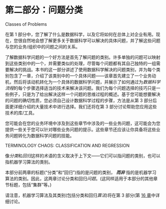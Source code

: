 # 第二部分：问题分类

Classes of Problems

在第 1 部分中，您了解了什么是数据科学，以及它将如何在总体上对企业有用。现在，您很自然地会想了解更多关于数据科学可以解决的具体问题，并了解这些问题与您的业务/组织中的问题之间的关系。

了解数据科学问题的一个好方法是首先了解问题的类别。许多单独的问题可以映射到这些类别中的一个，并需要类似的处理，尽管每个问题都有其自己独特的一组需要解决的挑战。本书的这一部分讲述了使用数据科学解决的问题类别，并为每个类别包含了一章，介绍了该类别中的一个具体问题——该章首先建立了一个业务动机，然后将该动机转化为一个具体的数据科学问题，并展示了如何通过为*数据科学流程*的每个步骤选择适当的技术来解决该问题。我们为每个问题选择的技巧只是一些例子，只是为了给出解决这样一个问题的思维过程的概述。基于您可能想要解决的问题的确切性质，您必须自己设计数据科学过程的步骤，方法是从第 3 部分后面更详细介绍的大量技术中进行选择。我们还将在第 3 部分讨论帮助您应用这些技术的库/工具。

您可能会在您的业务环境中涉及到这些章节中涉及的一些业务问题，这可能会为您提供一些关于您可以针对哪些业务问题的提示。这些章节还应该让你具备将这些业务问题转化为数据科学问题的技能。

TERMINOLOGY CHAOS: CLASSIFICATION AND REGRESSION

像*分类*和*回归*这样的术语的含义取决于上下文——它们可以指问题的类别，也可以指机器学习算法的类别。

本部分前两章的标题(“分类”和“回归”)指的是问题的类别， ***而非*** 指的是机器学习算法的类别。因此，这两章讨论分类和回归*问题*。(这同样适用于本部分的其他章节标题，包括“集群”等。)

请注意，机器学习算法及其类别(包括分类和回归*算法*)将在第 3 部分(第 [16 章](16.html)中详细讨论。
